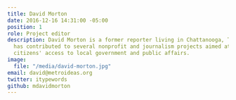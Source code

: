 ```yaml
---
title: David Morton
date: 2016-12-16 14:31:00 -05:00
position: 1
role: Project editor
description: David Morton is a former reporter living in Chattanooga, Tennessee. He
  has contributed to several nonprofit and journalism projects aimed at improving
  citizens' access to local government and public affairs.
image:
  file: "/media/david-morton.jpg"
email: david@metroideas.org
twitter: itypewords
github: mdavidmorton
---
```


